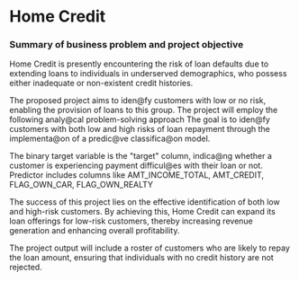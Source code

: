 # Home Credit

### Summary of business problem and project objective

Home Credit is presently encountering the risk of loan defaults due to extending loans to
individuals in underserved demographics, who possess either inadequate or non-existent credit
histories.

The proposed project aims to iden@fy customers with low or no risk, enabling the provision of
loans to this group. The project will employ the following analy@cal problem-solving approach
The goal is to iden@fy customers with both low and high risks of loan repayment through
the implementa@on of a predic@ve classifica@on model.

The binary target variable is the "target" column, indica@ng whether a customer is
experiencing payment difficul@es with their loan or not. Predictor includes columns like
AMT_INCOME_TOTAL, AMT_CREDIT, FLAG_OWN_CAR, FLAG_OWN_REALTY

The success of this project lies on the effective identification of both low and high-risk
customers. By achieving this, Home Credit can expand its loan offerings for low-risk customers,
thereby increasing revenue generation and enhancing overall profitability.

The project output will include a roster of customers who are likely to repay the loan amount,
ensuring that individuals with no credit history are not rejected.
